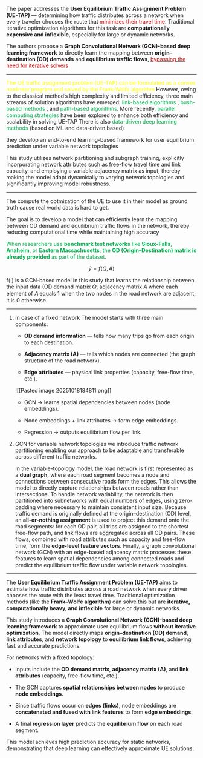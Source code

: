 

The paper addresses the **User Equilibrium Traffic Assignment Problem (UE-TAP)** — determining how traffic distributes across a network when every traveler chooses the route that <font color="#c00000">minimizes their travel time</font>. Traditional iterative optimization algorithms for this task are **computationally expensive and inflexible**, especially for large or dynamic networks.

The authors propose a **Graph Convolutional Network (GCN)-based deep learning framework** to directly learn the mapping between **origin–destination (OD) demands** and **equilibrium traffic flows**, <u><font color="#c00000">bypassing the need for iterative solvers</font></u>

---

<span style="color:rgb(255, 255, 0)">The UE traffic assignment problem (UE-TAP) can be formulated as a convex nonlinear program  and solved by the Frank-Wolfe algorithm</span>
However, owing to the classical method’s high complexity and limited efficiency, three main streams of solution algorithms have emerged: <span style="color:rgb(0, 176, 80)">link-based algorithms</span> , <span style="color:rgb(0, 176, 80)">bush-based methods</span> , and <span style="color:rgb(0, 176, 80)">path-based algorithms</span>. More recently,<span style="color:rgb(0, 176, 80)"> parallel computing strategies</span> have been explored to enhance both efficiency and scalability in solving UE-TAP
There is also <span style="color:rgb(0, 176, 80)">data-driven deep learning methods</span> (based on ML and data-driven based)

they develop an end-to-end learning-based framework for user equilibrium prediction under variable network topologies

This study utilizes network partitioning and subgraph training, explicitly incorporating network attributes such as free-flow travel time and link capacity, and employing a variable adjacency matrix as input, thereby making the model adapt dynamically to varying network topologies and significantly improving model robustness.

---

The compute the optmization of the UE to use it in their model as ground truth cause real world data is hard to get.

The goal is to develop a model that can efficiently learn the mapping between OD demand and equilibrium traffic flows in the network, thereby reducing computational time while maintaining high accuracy

<span style="color:rgb(255, 255, 0)"><span style="color:rgb(0, 176, 80)">When researchers use <b>benchmark test networks</b> like <b>Sioux-Falls</b>, <b>Anaheim</b>, or <b>Eastern Massachusetts</b>, the <b>OD (Origin–Destination) matrix is already provided</b> as part of the dataset.</span></span>

$$ \hat{y} = f(Q, A) $$

f(∙) is a GCN-based model in this study that learns the relationship between the input data (OD demand matrix 𝑄, adjacency matrix $A$ where each element of 𝐴 equals 1 when the two nodes in the road network are adjacent; it is 0 otherwise.


---

1. in case of a fixed network 
	The model starts with three main components:

	- **OD demand information** — tells how many trips go from each origin to each destination.
	    
	- **Adjacency matrix (A)** — tells which nodes are connected (the graph structure of the road network).
	    
	- **Edge attributes** — physical link properties (capacity, free-flow time, etc.).

	![[Pasted image 20251018184811.png]]
	- GCN → learns spatial dependencies between nodes (node embeddings).
	    
	- Node embeddings + link attributes → form edge embeddings.
	    
	- Regression → outputs equilibrium flow per link.
	

2. GCN for variable network topologies
	we introduce traffic network partitioning enabling our approach to be adaptable and transferable across different traffic networks.
	
	In the variable-topology model, the road network is first represented as a **dual graph**, where each road segment becomes a node and connections between consecutive roads form the edges. This allows the model to directly capture relationships between roads rather than intersections. To handle network variability, the network is then partitioned into subnetworks with equal numbers of edges, using zero-padding where necessary to maintain consistent input size. Because traffic demand is originally defined at the origin–destination (OD) level, an **all-or-nothing assignment** is used to project this demand onto the road segments: for each OD pair, all trips are assigned to the shortest free-flow path, and link flows are aggregated across all OD pairs. These flows, combined with road attributes such as capacity and free-flow time, form the **edge-level feature vectors**. Finally, a graph convolutional network (GCN) with an edge-based adjacency matrix processes these features to learn spatial dependencies among connected roads and predict the equilibrium traffic flow under variable network topologies.

---
The **User Equilibrium Traffic Assignment Problem (UE-TAP)** aims to estimate how traffic distributes across a road network when every driver chooses the route with the least travel time. Traditional optimization methods (like the **Frank–Wolfe algorithm**) can solve this but are **iterative, computationally heavy, and inflexible** for large or dynamic networks.

This study introduces a **Graph Convolutional Network (GCN)-based deep learning framework** to approximate user equilibrium flows **without iterative optimization**. The model directly maps **origin–destination (OD) demand**, **link attributes**, and **network topology** to **equilibrium link flows**, achieving fast and accurate predictions.

For networks with a fixed topology:

- Inputs include the **OD demand matrix**, **adjacency matrix (A)**, and **link attributes** (capacity, free-flow time, etc.).
    
- The GCN captures **spatial relationships between nodes** to produce **node embeddings**.
    
- Since traffic flows occur on **edges (links)**, node embeddings are **concatenated and fused with link features** to form **edge embeddings**.
    
- A final **regression layer** predicts the **equilibrium flow** on each road segment.
    

This model achieves high prediction accuracy for static networks, demonstrating that deep learning can effectively approximate UE solutions.




